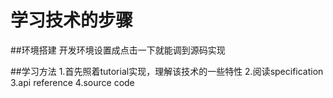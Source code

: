# 学习技术的步骤

##环境搭建
开发环境设置成点击一下就能调到源码实现

##学习方法
1.首先照着tutorial实现，理解该技术的一些特性
2.阅读specification
3.api reference
4.source code
